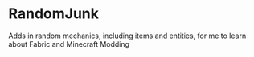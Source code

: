 # RandomJunk

Adds in random mechanics, including items and entities, for me to learn about Fabric and Minecraft Modding
